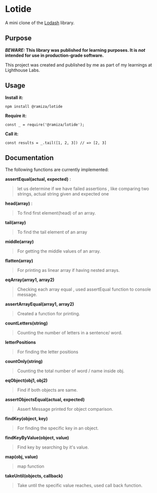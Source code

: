 # Lotide

A mini clone of the [Lodash](https://lodash.com) library.

## Purpose

**_BEWARE:_ This library was published for learning purposes. It is _not_ intended for use in production-grade software.**

This project was created and published by me as part of my learnings at Lighthouse Labs. 

## Usage

**Install it:**

`npm install @ramiza/lotide`

**Require it:**

`const _ = require('@ramiza/lotide');`

**Call it:**

`const results = _.tail([1, 2, 3]) // => [2, 3]`

## Documentation

The following functions are currently implemented:

**assertEqual(actual, expected)** : 
>let us determine if we have failed assertions , like comparing two strings, actual string given and expected one

**head(array)** : 
>To find first element(head) of an array.

**tail(array)**
> To find the tail element of an array

**middle(array)**
>For getting the middle values of an array.

**flatten(array)**
>For printing as linear array if having nested arrays.

**eqArray(array1, array2)**
> Checking each array equal , used assertEqual function to console message.

**assertArrayEqual(array1, array2)**
> Created a function for printing.

**countLetters(string)**
>Counting the number of letters in a sentence/ word.

**letterPositions**
>For finding the letter positions

**countOnly(string)**
>Counting the total number of word / name inside obj.

**eqObject(obj1, obj2)**
>Find if both objects are same.

**assertObjectsEqual(actual, expected)**
>Assert Message printed for object comparison.

**findKey(object, key)**
>For finding the specific key in an object.

**findKeyByValue(object, value)**
>Find key by searching by it's value.

**map(obj, value)**
>map function

**takeUntil(objects, callback)**
>Take until the specific value reaches, used call back function.






